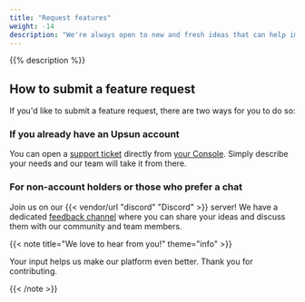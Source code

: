 ```yaml
---
title: "Request features"
weight: -14
description: "We're always open to new and fresh ideas that can help improve our product. Learn how to make a feature request and engage with the {{% vendor/name %}} community here."
---
```


{{% description %}}

## How to submit a feature request
If you'd like to submit a feature request, there are two ways for you to do so:

### If you already have an Upsun account

You can open a [support ticket](/learn/overview/get-support.html#create-a-support-ticket) directly from [your Console](https://console.upsun.com/). Simply describe your needs and our team will take it from there.

### For non-account holders or those who prefer a chat

Join us on our {{< vendor/url "discord" "Discord" >}} server! We have a dedicated [feedback channel](https://discord.com/channels/1121795479785721957/1284195722299834510) where you can share your ideas and discuss them with our community and team members.

{{< note title="We love to hear from you!" theme="info" >}}

Your input helps us make our platform even better. Thank you for contributing.

{{< /note >}}
